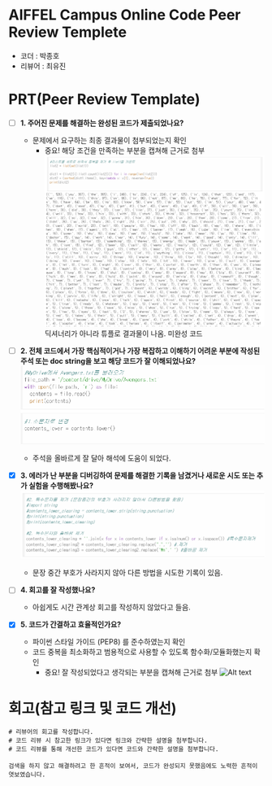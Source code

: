 # AIFFEL Campus Online Code Peer Review Templete
- 코더 : 박종호
- 리뷰어 : 최유진


# PRT(Peer Review Template)
- [ ]  **1. 주어진 문제를 해결하는 완성된 코드가 제출되었나요?**
    - 문제에서 요구하는 최종 결과물이 첨부되었는지 확인
        - 중요! 해당 조건을 만족하는 부분을 캡쳐해 근거로 첨부
        ![Alt text](./1205.png)
        딕셔너리가 아니라 튜플로 결과물이 나옴. 미완성 코드
    
- [ ]  **2. 전체 코드에서 가장 핵심적이거나 가장 복잡하고 이해하기 어려운 부분에 작성된 
주석 또는 doc string을 보고 해당 코드가 잘 이해되었나요?**
        ![Alt text](./1205_3.png)
    -  주석을 올바르게 잘 달아 해석에 도움이 되었다.
        
- [X]  **3. 에러가 난 부분을 디버깅하여 문제를 해결한 기록을 남겼거나
새로운 시도 또는 추가 실험을 수행해봤나요?**
        ![Alt text](./1205_1.png)
    -  문장 중간 부호가 사라지지 않아 다른 방법을 시도한 기록이 있음. 
        
- [ ]  **4. 회고를 잘 작성했나요?**
    - 아쉽게도 시간 관계상 회고를 작성하지 않았다고 들음.
        
- [X]  **5. 코드가 간결하고 효율적인가요?**
    - 파이썬 스타일 가이드 (PEP8) 를 준수하였는지 확인
    - 코드 중복을 최소화하고 범용적으로 사용할 수 있도록 함수화/모듈화했는지 확인
        - 중요! 잘 작성되었다고 생각되는 부분을 캡쳐해 근거로 첨부
        ![Alt text](./1205_2png)


# 회고(참고 링크 및 코드 개선)
```
# 리뷰어의 회고를 작성합니다.
# 코드 리뷰 시 참고한 링크가 있다면 링크와 간략한 설명을 첨부합니다.
# 코드 리뷰를 통해 개선한 코드가 있다면 코드와 간략한 설명을 첨부합니다.

검색을 하지 않고 해결하려고 한 흔적이 보여서, 코드가 완성되지 못했음에도 노력한 흔적이 엿보였습니다. 
```